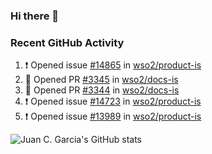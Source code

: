 ### Hi there 👋

<!--
**jcgarciaa/jcgarciaa** is a ✨ _special_ ✨ repository because its `README.md` (this file) appears on your GitHub profile.

Here are some ideas to get you started:

- 🔭 I’m currently working on ...
- 🌱 I’m currently learning ...
- 👯 I’m looking to collaborate on ...
- 🤔 I’m looking for help with ...
- 💬 Ask me about ...
- 📫 How to reach me: ...
- 😄 Pronouns: ...
- ⚡ Fun fact: ...
-->

### Recent GitHub Activity

<!--START_SECTION:activity-->
1. ❗️ Opened issue [#14865](https://github.com/wso2/product-is/issues/14865) in [wso2/product-is](https://github.com/wso2/product-is)
2. 💪 Opened PR [#3345](https://github.com/wso2/docs-is/pull/3345) in [wso2/docs-is](https://github.com/wso2/docs-is)
3. 💪 Opened PR [#3344](https://github.com/wso2/docs-is/pull/3344) in [wso2/docs-is](https://github.com/wso2/docs-is)
4. ❗️ Opened issue [#14723](https://github.com/wso2/product-is/issues/14723) in [wso2/product-is](https://github.com/wso2/product-is)
5. ❗️ Opened issue [#13989](https://github.com/wso2/product-is/issues/13989) in [wso2/product-is](https://github.com/wso2/product-is)
<!--END_SECTION:activity-->

![Juan C. Garcia's GitHub stats](https://github-readme-stats.vercel.app/api?username=jcgarciaa&count_private=true&show_icons=true&hide_border=true)